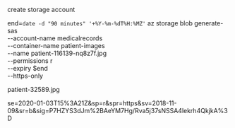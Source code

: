 create storage account



end=`date -d "90 minutes" '+%Y-%m-%dT%H:%MZ'`
az storage blob generate-sas \
    --account-name medicalrecords \
    --container-name patient-images \
    --name patient-116139-nq8z7f.jpg \
    --permissions r \
    --expiry $end \
    --https-only



patient-32589.jpg

se=2020-01-03T15%3A21Z&sp=r&spr=https&sv=2018-11-09&sr=b&sig=P7HZYS3dJm%2BAeYM7Hg/Rva5j37sNSSA4lekrh4QkjkA%3D
    